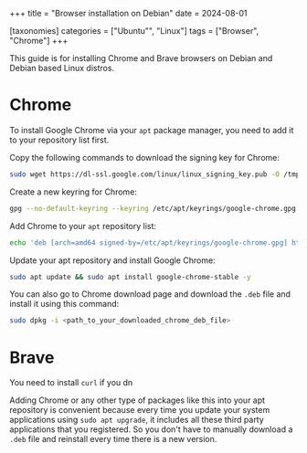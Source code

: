 +++
title = "Browser installation on Debian"
date = 2024-08-01

[taxonomies]
categories = ["Ubuntu"", "Linux"]
tags = ["Browser", "Chrome"]
+++

This guide is for installing Chrome and Brave browsers on Debian and Debian based Linux distros.

<!-- more -->

# Chrome

To install Google Chrome via your `apt` package manager, you need to add it to your repository list first.

Copy the following commands to download the signing key for Chrome:

```bash
sudo wget https://dl-ssl.google.com/linux/linux_signing_key.pub -O /tmp/google.pub
```

Create a new keyring for Chrome:

```bash
gpg --no-default-keyring --keyring /etc/apt/keyrings/google-chrome.gpg --import /tmp/google.pub
```

Add Chrome to your `apt` repository list:

```bash
echo 'deb [arch=amd64 signed-by=/etc/apt/keyrings/google-chrome.gpg] http://dl.google.com/linux/chrome/deb/ stable main' | sudo tee /etc/apt/sources.list.d/google-chrome.list
```

Update your apt repository and install Google Chrome:

```bash
sudo apt update && sudo apt install google-chrome-stable -y
```

You can also go to Chrome download page and download the `.deb` file and install it using this command:

```bash
sudo dpkg -i <path_to_your_downloaded_chrome_deb_file>
```

# Brave

You need to install `curl` if you dn

Adding Chrome or any other type of packages like this into your apt repository is convenient because every time you update your system applications using `sudo apt upgrade`, it includes all these third party applications that you registered. So you don't have to manually download a `.deb` file and reinstall every time there is a new version.